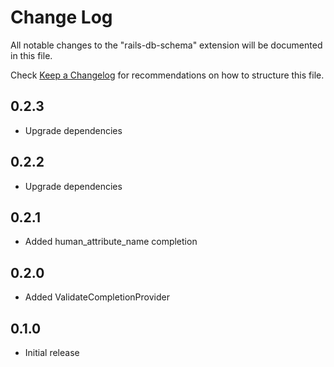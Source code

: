 # Change Log

All notable changes to the "rails-db-schema" extension will be documented in this file.

Check [Keep a Changelog](http://keepachangelog.com/) for recommendations on how to structure this file.

## 0.2.3

- Upgrade dependencies

## 0.2.2

- Upgrade dependencies

## 0.2.1

- Added human_attribute_name completion

## 0.2.0

- Added ValidateCompletionProvider

## 0.1.0

- Initial release
